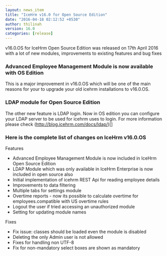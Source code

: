 ```yaml
---
layout: news_item
title: "IceHrm v16.0 for Open Source Edition"
date: "2016-04-18 02:12:52 +0530"
author: thilinah
version: 16.0
categories: [release]
---
```


v16.0.OS for IceHrm Open Source Edition was released on 17th April 2016 with a lot of new modules,
improvements to existing features and bug fixes

### Advanced Employee Management Module is now available with OS Edition

This is a major improvement in v16.0.OS which will be one of the main reasons for your to upgrade
your old icehrm installations to v16.0.OS.

### LDAP module for Open Source Edition

The other new feature is LDAP login. Now in OS edition you can configure your LDAP server to be used
for icehrm uses to login. For more information please check (http://blog.icehrm.com/docs/ldap/)[]

### Here is the complete list of changes on IceHrm v16.0.OS 

Features
 * Advanced Employee Management Module is now included in IceHrm Open Source Edition
 * LDAP Module which was only available in IceHrm Enterprise is now included in open source also
 * Initial implementation of icehrm REST Api for reading employee details
 * Improvements to data filtering
 * Multiple tabs for settings module
 * Overtime reports - now its possible to calculate overtime for employees.compatible with US overtime rules
 * Logout the user if tried accessing an unauthorized module
 * Setting for updating module names
 
Fixes
 * Fix issue: classes should be loaded even the module is disabled
 * Deleting the only Admin user is not allowed
 * Fixes for handling non UTF-8
 * Fix for non-mandatory select boxes are shown as mandatory